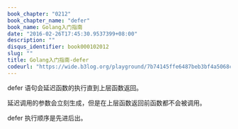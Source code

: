 ```yaml
---
book_chapter: "0212"
book_chapter_name: "defer"
book_name: Golang入门指南
date: "2016-02-26T17:45:30.9537399+08:00"
description: ""
disqus_identifier: book000102012
slug: ""
title: Golang入门指南-defer
codeurl: "https://wide.b3log.org/playground/7b74145ffe6487beb3bf4a5068cbc93b.go"
---
```


defer 语句会延迟函数的执行直到上层函数返回。

延迟调用的参数会立刻生成，但是在上层函数返回前函数都不会被调用。

defer 执行顺序是先进后出。

<!-- ```go
package main

import "fmt"

func main() {
	defer fmt.Println("world")

	fmt.Println("hello")
}

``` -->

